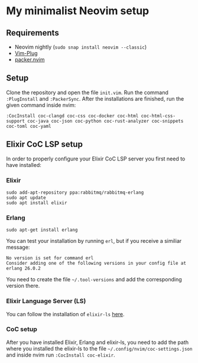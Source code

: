 # My minimalist Neovim setup
## Requirements
* Neovim nightly (```sudo snap install neovim --classic```)
* [Vim-Plug](https://github.com/junegunn/vim-plug)
* [packer.nvim](https://github.com/wbthomason/packer.nvim)

## Setup
Clone the repository and open the file `init.vim`. Run the command `:PlugInstall` and `:PackerSync`. After the installations are finished, run the given command inside nvim:
```Vim
:CocInstall coc-clangd coc-css coc-docker coc-html coc-html-css-support coc-java coc-json coc-python coc-rust-analyzer coc-snippets coc-toml coc-yaml 
```
## Elixir CoC LSP setup
In order to properly configure your Elixir CoC LSP server you first need to have installed:

### Elixir 
``` Shell
sudo add-apt-repository ppa:rabbitmq/rabbitmq-erlang
sudo apt update
sudo apt install elixir
```

### Erlang
``` Shell
sudo apt-get install erlang
```
You can test your installation by running ```erl```, but if you receive a similiar message:
```
No version is set for command erl
Consider adding one of the following versions in your config file at 
erlang 26.0.2
```
You need to create the file ```~/.tool-versions``` and add the corresponding version there.

### Elixir Language Server (LS)
You can follow the installation of ```elixir-ls``` [here](https://github.com/neovim/nvim-lspconfig/blob/master/doc/server_configurations.md#elixirls).

### CoC setup
After you have installed Elixir, Erlang and elixir-ls, you need to add the path where you installed the elixir-ls to the file ```~/.config/nvim/coc-settings.json``` and inside nvim run ```:CocInstall coc-elixir```.
